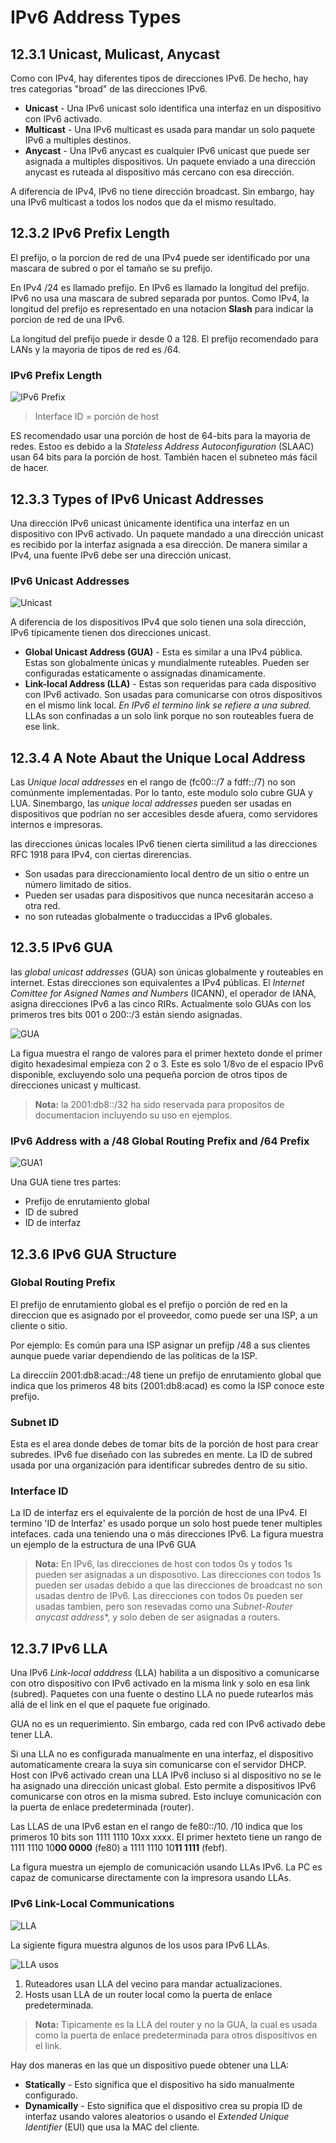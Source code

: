 # IPv6 Address Types
## 12.3.1 Unicast, Mulicast, Anycast
Como con IPv4, hay diferentes tipos de direcciones IPv6. 
De hecho, hay tres categorias "broad" de las direcciones IPv6.
* **Unicast** - Una IPv6 unicast solo identifica una interfaz en un dispositivo con IPv6 activado.
* **Multicast** - Una IPv6 multicast es usada para mandar un solo paquete IPv6 a multiples destinos.
* **Anycast** - Una IPv6 anycast es cualquier IPv6 unicast que puede ser asignada a multiples dispositivos.
Un paquete enviado a una dirección anycast es ruteada al dispositivo más cercano con esa dirección.

A diferencia de IPv4, IPv6 no tiene dirección broadcast.
Sin embargo, hay una IPv6 multicast a todos los nodos que da el mismo resultado.

## 12.3.2 IPv6 Prefix Length
El prefijo, o la porcion de red de una IPv4 puede ser identificado por una mascara de subred o por el tamaño se su prefijo.

En IPv4 /24 es llamado prefijo. En IPv6 es llamado la longitud del prefijo.
IPv6 no usa una mascara de subred separada por puntos. 
Como IPv4, la longitud del prefijo es representado en una notacion **Slash** para indicar la porcion de red de una IPv6.


La longitud del prefijo puede ir desde 0 a 128. 
El prefijo recomendado para LANs y la mayoria de tipos de red es /64.

### IPv6 Prefix Length
![IPv6 Prefix](Imagenes/12.3/12.3-1.png)
> Interface ID = porción de host

ES recomendado usar una porción de host de 64-bits para la mayoria de redes. 
Estoo es debido a la *Stateless Address Autoconfiguration* (SLAAC) usan 64 bits para la porción de host.
También hacen el subneteo más fácil de hacer.

## 12.3.3 Types of IPv6 Unicast Addresses
Una dirección IPv6 unicast únicamente identifica una interfaz en un dispositivo con IPv6 activado.
Un paquete mandado a una dirección unicast es recibido por la interfaz asignada a esa dirección.
De manera similar a IPv4, una fuente IPv6 debe ser una dirección unicast.

### IPv6 Unicast Addresses
![Unicast](Imagenes/12.3/12.3-2.png)

A diferencia de los dispositivos IPv4 que solo tienen una sola dirección, IPv6 tipicamente tienen dos direcciones unicast.

* **Global Unicast Address (GUA)** - Esta es similar a una IPv4 pública.
Estas son globalmente únicas y mundialmente ruteables.
Pueden ser configuradas estaticamente o assignadas dinamicamente.
* **Link-local Address (LLA)** - Estas son requeridas para cada dispositivo con IPv6 activado. 
Son usadas para comunicarse con otros dispositivos en el mismo link local. 
*En IPv6 el termino link se refiere a una subred.* 
LLAs son confinadas a un solo link porque no son routeables fuera de ese link.

## 12.3.4 A Note Abaut the Unique Local Address
Las *Unique local addresses* en el rango de (fc00::/7 a fdff::/7) no son comúnmente implementadas.
Por lo tanto, este modulo solo cubre GUA y LUA.
Sinembargo, las *unique local addresses* pueden ser usadas en dispositivos que podrían no ser accesibles desde afuera, como servidores internos e impresoras.

las direcciones únicas locales IPv6 tienen cierta similitud a las direcciones RFC 1918 para IPv4, con ciertas direrencias.
* Son usadas para direccionamiento local dentro de un sitio o entre un número limitado de sitios.
* Pueden ser usadas para dispositivos que nunca necesitarán acceso a otra red.
* no son ruteadas globalmente o traduccidas a IPv6 globales.

## 12.3.5 IPv6 GUA
las *global unicast addresses* (GUA) son únicas globalmente y routeables en internet.
Estas direcciones son equivalentes a IPv4 públicas.
El *Internet Comittee for Asigned Names and Numbers* (ICANN), el operador de IANA, asigna direcciones IPv6 a las cinco RIRs.
Actualmente solo GUAs con los primeros tres bits 001 o 200::/3 están siendo asignadas.

![GUA](Imagenes/12.3/12.3-3.png)

La figua muestra el rango de valores para el primer hexteto donde el primer digito hexadesimal empieza con 2 o 3. 
Este es solo 1/8vo de el espacio IPv6 disponible, excluyendo solo una pequeña porcion de otros tipos de direcciones unicast y multicast.

> **Nota:** la 2001:db8::/32 ha sido reservada para propositos de documentacion incluyendo su uso en ejemplos.

### IPv6 Address with a /48 Global Routing Prefix and /64 Prefix
![GUA1](Imagenes/12.3/12.3-4.png)

Una GUA tiene tres partes:
* Prefijo de enrutamiento global
* ID de subred
* ID de interfaz

## 12.3.6 IPv6 GUA Structure
### Global Routing Prefix 
El prefijo de enrutamiento global es el prefijo o porción de red en la direccion que es asignado por el proveedor, como puede ser una ISP, a un cliente o sitio. 

Por ejemplo: 
Es común para una ISP asignar un prefijp /48 a sus clientes aunque puede variar dependiendo de las politicas de la ISP.

La direcciín 2001:db8:acad::/48 tiene un prefijo de enrutamiento global que indica que los primeros 48 bits (2001:db8:acad) es como la ISP conoce este prefijo. 

### Subnet ID
Esta es el area donde debes de tomar bits de la porción de host para crear subredes. 
IPv6 fue diseñado con las subredes en mente. 
La ID de subred usada por una organización para identificar subredes dentro de su sitio.

### Interface ID 
La ID de interfaz ers el equivalente de la porción de host de una IPv4. 
El termino 'ID de Interfaz' es usado porque un solo host puede tener multiples intefaces.
cada una teniendo una o más direcciones IPv6. 
La figura muestra un ejemplo de la estructura de una IPv6 GUA 

>**Nota:** En IPv6, las direcciones de host con todos 0s y todos 1s pueden ser asignadas a un disposotivo.
Las direcciones con todos 1s pueden ser usadas debido a que las direcciones de broadcast no son usadas dentro de IPv6.
Las direcciones con todos 0s pueden ser usadas tambien, pero son resevadas como una *Subnet-Router anycast address**, y solo deben de ser asignadas a routers.

## 12.3.7  IPv6 LLA 
Una IPv6 *Link-local adddress* (LLA) habilita a un dispositivo a comunicarse con otro dispositivo con IPv6 activado en la misma link y solo en esa link (subred). 
Paquetes con una fuente o destino LLA no puede rutearlos más allá de el link en el que el paquete fue originado.

GUA no es un requerimiento. 
Sin embargo, cada red con IPv6 activado debe tener LLA.

Si una LLA no es configurada manualmente en una interfaz, el dispositivo automaticamente creara la suya sin comunicarse con el servidor DHCP. 
Host con IPv6 activado crean una LLA IPv6 incluso si al dispositivo no se le ha asignado una dirección unicast global.
Esto permite a dispositivos IPv6 comunicarse con otros en la misma subred.
Esto incluye comunicación con la puerta de enlace predeterminada (router).

Las LLAS de una IPv6 estan en el rango de fe80::/10. 
/10 indica que los primeros 10 bits son 1111 1110 10xx xxxx.
El primer hexteto tiene un rango de 1111 1110 10**00 0000** (fe80) a 1111 1110 10**11 1111** (febf).

La figura muestra un ejemplo de comunicación usando LLAs IPv6.
La PC es capaz de comunicarse directamente con la impresora usando LLAs.

### IPv6 Link-Local Communications
![LLA](Imagenes/12.3/12.3-5.png)

La sigiente figura muestra algunos de los usos para IPv6 LLAs.

![LLA usos](Imagenes/12.3/12.3-6.png)

1. Ruteadores usan LLA del vecino para mandar actualizaciones.
2. Hosts usan LLA de un router local como la puerta de enlace predeterminada.

> **Nota:** Tipicamente es la LLA del router y no la GUA, la cual es usada como la puerta de enlace predeterminada para otros dispositivos en el link.

Hay dos maneras en las que un dispositivo puede obtener una LLA:
* **Statically** - Esto significa que el dispositivo ha sido manualmente configurado.
* **Dynamically** - Esto significa que el dispositivo crea su propia ID de interfaz usando valores aleatorios o usando el *Extended Unique Identifier* (EUI) que usa la MAC del cliente.






